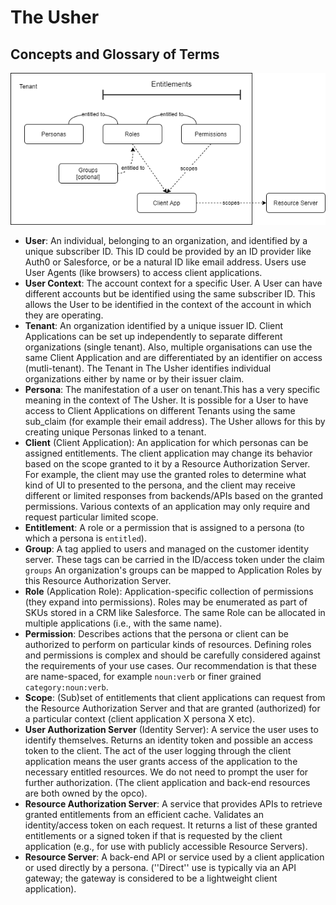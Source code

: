 # The Usher

## Concepts and Glossary of Terms

![Usher Entities](../diagrams/usher_entities_in_action.png)

- **User**: An individual, belonging to an organization, and identified by a unique subscriber ID. This ID could be provided by an ID provider like Auth0 or Salesforce, or be a natural ID like email address. Users use User Agents (like browsers) to access client applications.
- **User Context**: The account context for a specific User. A User can have different accounts but be identified using the same subscriber ID. This allows the User to be identified in the context of the account in which they are operating.
- **Tenant**: An organization identified by a unique issuer ID. Client Applications can be set up independently to separate different organizations (single tenant). Also, multiple organisations can use the same Client Application and are differentiated by an identifier on access (mutli-tenant). The Tenant in The Usher identifies individual organizations either by name or by their issuer claim.
- **Persona**: The manifestation of a user on tenant.This has a very specific meaning in the context of The Usher. It is possible for a User to have access to Client Applications on different Tenants using the same sub_claim (for example their email address). The Usher allows for this by creating unique Personas linked to a tenant.
- **Client** (Client Application): An application for which personas can be assigned entitlements. The client application may change its behavior based on the scope granted to it by a Resource Authorization Server. For example, the client may use the granted roles to determine what kind of UI to presented to the persona, and the client may receive different or limited responses from backends/APIs based on the granted permissions. Various contexts of an application may only require and request particular limited scope.
- **Entitlement**: A role or a permission that is assigned to a persona (to which a persona is `entitled`).
- **Group**: A tag applied to users and managed on the customer identity server. These tags can be carried in the ID/access token under the claim `groups` An organization's groups can be mapped to Application Roles by this Resource Authorization Server.
- **Role** (Application Role): Application-specific collection of permissions (they expand into permissions). Roles may be enumerated as part of SKUs stored in a CRM like Salesforce. The same Role can be allocated in multiple applications (i.e., with the same name).
- **Permission**: Describes actions that the persona or client can be authorized to perform on particular kinds of resources. Defining roles and permissions is complex and should be carefully considered against the requirements of your use cases. Our recommendation is that these are name-spaced, for example `noun:verb` or finer grained `category:noun:verb`.
- **Scope**: (Sub)set of entitlements that client applications can request from the Resource Authorization Server and that are granted (authorized) for a particular context (client application X persona X etc).
- **User Authorization Server** (Identity Server): A service the user uses to identify themselves. Returns an identity token and possible an access token to the client. The act of the user logging through the client application means the user grants access of the application to the necessary entitled resources. We do not need to prompt the user for further authorization. (The client application and back-end resources are both owned by the opco).
- **Resource Authorization Server**: A service that provides APIs to retrieve granted entitlements from an efficient cache.</b> Validates an identity/access token on each request. It returns a list of these granted entitlements or a signed token if that is requested by the client application (e.g., for use with publicly accessible Resource Servers).
- **Resource Server**: A back-end API or service used by a client application or used directly by a persona. (''Direct'' use is typically via an API gateway; the gateway is considered to be a lightweight client application).
